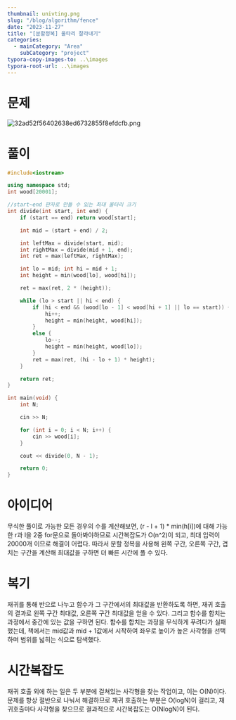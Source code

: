 ```yaml
---
thumbnail: univting.png
slug: "/blog/algorithm/fence"
date: "2023-11-27"
title: "[분할정복] 울타리 잘라내기"
categories:
  - mainCategory: "Area"
    subCategory: "project"
typora-copy-images-to: ..\images
typora-root-url: ..\images
---
```


# 문제

![32ad52f56402638ed6732855f8efdcfb.png](../_resources/32ad52f56402638ed6732855f8efdcfb.png)

# 풀이

```c++
#include<iostream>

using namespace std;
int wood[20001];

//start~end 판자로 만들 수 있는 최대 울타리 크기
int divide(int start, int end) {
	if (start == end) return wood[start];

	int mid = (start + end) / 2;

	int leftMax = divide(start, mid);
	int rightMax = divide(mid + 1, end);
	int ret = max(leftMax, rightMax);

	int lo = mid; int hi = mid + 1;
	int height = min(wood[lo], wood[hi]);

	ret = max(ret, 2 * (height));

	while (lo > start || hi < end) {
		if (hi < end && (wood[lo - 1] < wood[hi + 1] || lo == start)) {
			hi++;
			height = min(height, wood[hi]);
		}
		else {
			lo--;
			height = min(height, wood[lo]);
		}
		ret = max(ret, (hi - lo + 1) * height);
	}

	return ret;
}

int main(void) {
	int N;

	cin >> N;

	for (int i = 0; i < N; i++) {
		cin >> wood[i];
	}

	cout << divide(0, N - 1);

	return 0;
}
```

# 아이디어

무식한 풀이로 가능한 모든 경우의 수를 계산해보면, (r - l + 1) \* min(h[i])에 대해 가능한 r과 l을 2중 for문으로 돌아봐야하므로 시간복잡도가 O(n^2)이 되고, 최대 입력이 20000개 이므로 해결이 어렵다.
따라서 분할 정복을 사용해 왼쪽 구간, 오른쪽 구간, 겹치는 구간을 계산해 최대값을 구하면 더 빠른 시간에 풀 수 있다.

# 복기

재귀를 통해 반으로 나누고 함수가 그 구간에서의 최대값을 반환하도록 하면, 재귀 호출의 결과로 왼쪽 구간 최대값, 오른쪽 구간 최대값을 얻을 수 있다.
그리고 함수를 합치는 과정에서 중간에 있는 값을 구하면 된다. 함수를 합치는 과정을 무식하게 푸려다가 실패했는데, 책에서는 mid값과 mid + 1값에서 시작하여 좌우로 높이가 높은 사각형을 선택하며 범위를 넓히는 식으로 탐색했다.

# 시간복잡도

재귀 호출 외에 하는 일은 두 부분에 걸쳐있는 사각형을 찾는 작업이고, 이는 O(N)이다.
문제를 항상 절반으로 나눠서 해결하므로 재귀 호출하는 부분은 O(logN)이 걸리고, 재귀호출마다 사각형을 찾으므로 결과적으로 시간복잡도는 O(NlogN)이 된다.
